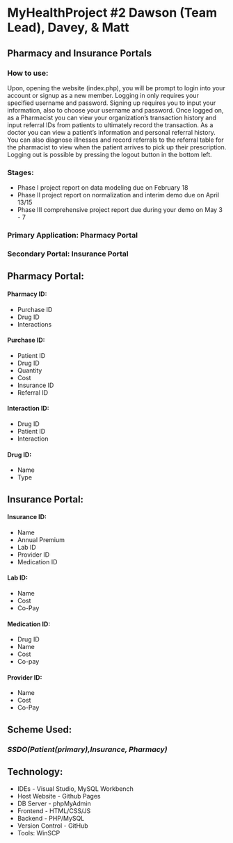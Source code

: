 # MyHealthProject #2 Dawson (Team Lead), Davey, & Matt
## Pharmacy and Insurance Portals 

### How to use:
  Upon, opening the website (index.php), you will be prompt to login into your account or signup as a new member. Logging in only requires your specified username and password. Signing up requires you to input your information, also to choose your username and password. Once logged on, as a Pharmacist you can view your organization’s transaction history and input referral IDs from patients to ultimately record the transaction. As a doctor you can view a patient’s information and personal referral history. You can also diagnose illnesses and record referrals to the referral table for the pharmacist to view when the patient arrives to pick up their prescription. Logging out is possible by pressing the logout button in the bottom left.

### Stages:
- Phase I project report on data modeling due on February 18
- Phase II project report on normalization and interim demo due on April 13/15
- Phase III comprehensive project report due during your demo on May 3 - 7


### Primary Application: Pharmacy Portal

### Secondary Portal: Insurance Portal


## Pharmacy Portal:

#### Pharmacy ID:
- Purchase ID
- Drug ID
- Interactions

#### Purchase ID:
- Patient ID
- Drug ID
- Quantity
- Cost
- Insurance ID
- Referral ID

#### Interaction ID:
- Drug ID
- Patient ID
- Interaction

#### Drug ID:
- Name
- Type

## Insurance Portal:

#### Insurance ID:
- Name
- Annual Premium
- Lab ID
- Provider ID
- Medication ID

#### Lab ID:
- Name
- Cost
- Co-Pay

#### Medication ID:
- Drug ID
- Name
- Cost
- Co-pay

#### Provider ID:
- Name
- Cost
- Co-Pay

## Scheme Used:

### *SSDO(Patient(primary),Insurance, Pharmacy)*

## Technology:
- IDEs - Visual Studio, MySQL Workbench
- Host Website - Github Pages
- DB Server - phpMyAdmin
- Frontend - HTML/CSS/JS
- Backend - PHP/MySQL
- Version Control - GitHub
- Tools: WinSCP
